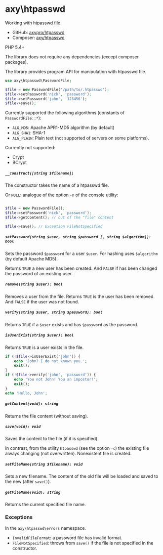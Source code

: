# axy\htpasswd

Working with htpasswd file.

* GitHub: [axypro/htpasswd](https://github.com/axypro/htpasswd)
* Composer: [axy/htpasswd](https://packagist.org/packages/axy/htpasswd)

PHP 5.4+

The library does not require any dependencies (except composer packages).

The library provides program API for manipulation with htpasswd file.

```php
use axy\htpasswd\PasswordFile;

$file = new PasswordFile('/path/to/.htpasswd');
$file->setPassword('nick', 'password');
$file->setPassword('john', '123456');
$file->save();
```

Currently supported the following algorithms (constants of `PasswordFile::*`):

 * `ALG_MD5`: Apache APR1-MD5 algorithm (by default)
 * `ALG_SHA1`: SHA-1
 * `ALG_PLAIN`: Plain text (not supported of servers on some platforms).

Currently not supported:

 * Crypt
 * BCrypt

##### `__construct([string $filename])`

The constructor takes the name of a htpasswd file.

Or `NULL`: analogue of the option `-n` of the console utility:

```php

$file = new PasswordFile();
$file->setPassword('nick', 'password');
$file->getContent(); // out of the "file" content

$file->save(); // Exception FileNotSpecified
```

##### `setPassword(string $user, string $password [, string $algorithm]): bool`

Sets the password `$password` for a user `$user`.
For hashing uses `$algorithm` (by default Apache MD5).

Returns `TRUE` a new user has been created.
And `FALSE` if has been changed the password of an existing user.

##### `remove(string $user): bool`

Removes a user from the file.
Returns `TRUE` is the user has been removed.
And `FALSE` if the user was not found.

##### `verify(string $user, string $password): bool`

Returns `TRUE` if a `$user` exists and has `$password` as the password.

##### `isUserExist(string $user): bool`

Returns `TRUE` is a user exists in the file.

```php
if (!$file->isUserExist('john')) {
    echo 'John? I do not known you.';
    exit();
}
if (!$file->verify('john', 'password')) {
    echo 'You not John! You an impostor!';
    exit();
}
echo 'Hello, John';
```

##### `getContent(void): string`

Returns the file content (without saving).

##### `save(void): void`

Saves the content to the file (if it is specified).

In contrast, from the utility `htpasswd` (see the option `-c`) the existing file always changing (not overwritten).
Nonexistent file is created.

##### `setFileName(string $filename): void`

Sets a new filename. The content of the old file will be loaded and saved to the new (after `save()`).

##### `getFileName(void): string`

Returns the current specified file name.

### Exceptions

In the `axy\htpasswd\errors` namespace.

* `InvalidFileFormat`: a password file has invalid format.
* `FileNotSpecified`: throws from `save()` if the file is not specified in the constructor.
